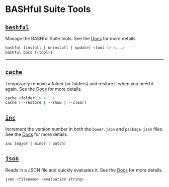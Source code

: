 # BASHful Suite Tools

<link rel="shortcut icon" type="image/png" href="favicon.png">

## [`bashful`](./bashful.md)

Manage the BASHful Suite tools.
See the [Docs](./bashful.md) for more details.

```sh
bashful [install | uninstall | update] <tool 1> <...>
bashful docs [<tool>]
```

---

## [`cache`](./cache.md)

Temporarily remove a folder (or folders) and restore it when you need it again. 
See the [Docs](./cache.md) for more details.

```sh
cache <folder 1> <...>
cache [--restore | --show | --clear]
```


## [`inc`](./inc.md)

Increment the version number in both the `bower.json` and `package.json` files.
See the [Docs](./inc.md) for more details.

```sh
inc [major | minor | patch]
```


## [`json`](./json.md)

Reads in a JSON file and quickly evaluates it. 
See the [Docs](./json.md) for more details.

```sh
json <filename> <evaluation string>
```
